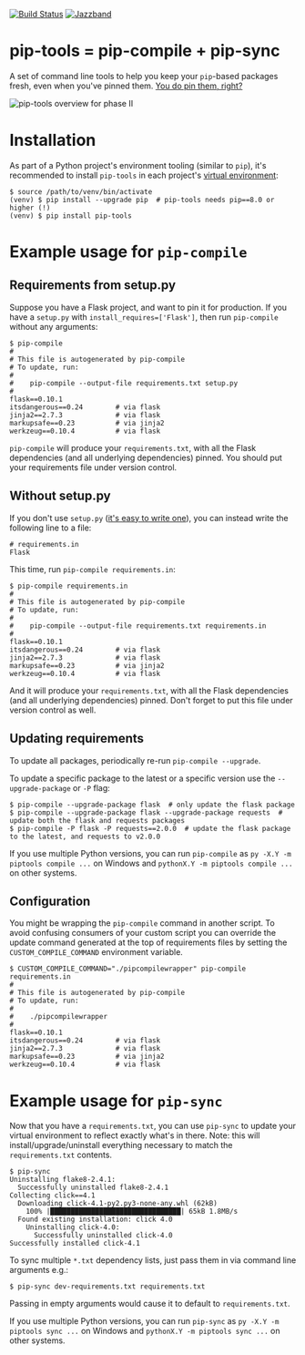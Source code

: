 [![Build Status](https://travis-ci.org/jazzband/pip-tools.svg?branch=master)](https://travis-ci.org/jazzband/pip-tools)
[![Jazzband](https://jazzband.co/static/img/badge.svg)](https://jazzband.co/)

pip-tools = pip-compile + pip-sync
==================================

A set of command line tools to help you keep your `pip`-based packages fresh,
even when you've pinned them.  [You do pin them, right?][0]

![pip-tools overview for phase II](./img/pip-tools-overview.png)

[0]: http://nvie.com/posts/pin-your-packages/


Installation
============

As part of a Python project's environment tooling (similar to `pip`), it's recommended to install `pip-tools` in each project's [virtual environment](https://packaging.python.org/tutorials/installing-packages/#creating-virtual-environments):

```console
$ source /path/to/venv/bin/activate
(venv) $ pip install --upgrade pip  # pip-tools needs pip==8.0 or higher (!)
(venv) $ pip install pip-tools
```


Example usage for `pip-compile`
===============================

Requirements from setup.py
--------------------------

Suppose you have a Flask project, and want to pin it for production.  If you have a `setup.py` with
`install_requires=['Flask']`, then run `pip-compile` without any arguments:
```console
$ pip-compile
#
# This file is autogenerated by pip-compile
# To update, run:
#
#    pip-compile --output-file requirements.txt setup.py
#
flask==0.10.1
itsdangerous==0.24        # via flask
jinja2==2.7.3             # via flask
markupsafe==0.23          # via jinja2
werkzeug==0.10.4          # via flask
```

`pip-compile` will produce your `requirements.txt`, with all the Flask dependencies
(and all underlying dependencies) pinned.  You should put your requirements file under version control.

Without setup.py
----------------

If you don't use `setup.py` ([it's easy to write one][1]), you can instead write the following line to a file:

    # requirements.in
    Flask

This time, run `pip-compile requirements.in`:

```console
$ pip-compile requirements.in
#
# This file is autogenerated by pip-compile
# To update, run:
#
#    pip-compile --output-file requirements.txt requirements.in
#
flask==0.10.1
itsdangerous==0.24        # via flask
jinja2==2.7.3             # via flask
markupsafe==0.23          # via jinja2
werkzeug==0.10.4          # via flask
```

And it will produce your `requirements.txt`, with all the Flask dependencies
(and all underlying dependencies) pinned.  Don't forget to put this file under version control as well.

[1]: https://packaging.python.org/distributing/#configuring-your-project

Updating requirements
---------------------

To update all packages, periodically re-run `pip-compile --upgrade`.

To update a specific package to the latest or a specific version use the `--upgrade-package` or `-P` flag:

```console
$ pip-compile --upgrade-package flask  # only update the flask package
$ pip-compile --upgrade-package flask --upgrade-package requests  # update both the flask and requests packages
$ pip-compile -P flask -P requests==2.0.0  # update the flask package to the latest, and requests to v2.0.0
```

If you use multiple Python versions, you can run ``pip-compile`` as ``py -X.Y
-m piptools compile ...`` on Windows and ``pythonX.Y -m piptools compile ...``
on other systems.

Configuration
-------------

You might be wrapping the `pip-compile` command in another script. To avoid confusing
consumers of your custom script you can override the update command generated at the top of
requirements files by setting the `CUSTOM_COMPILE_COMMAND` environment variable.

```console
$ CUSTOM_COMPILE_COMMAND="./pipcompilewrapper" pip-compile requirements.in
#
# This file is autogenerated by pip-compile
# To update, run:
#
#    ./pipcompilewrapper
#
flask==0.10.1
itsdangerous==0.24        # via flask
jinja2==2.7.3             # via flask
markupsafe==0.23          # via jinja2
werkzeug==0.10.4          # via flask
```

Example usage for `pip-sync`
============================

Now that you have a `requirements.txt`, you can use `pip-sync` to update your
virtual environment to reflect exactly what's in there.  Note: this will
install/upgrade/uninstall everything necessary to match the `requirements.txt`
contents.

```console
$ pip-sync
Uninstalling flake8-2.4.1:
  Successfully uninstalled flake8-2.4.1
Collecting click==4.1
  Downloading click-4.1-py2.py3-none-any.whl (62kB)
    100% |████████████████████████████████| 65kB 1.8MB/s
  Found existing installation: click 4.0
    Uninstalling click-4.0:
      Successfully uninstalled click-4.0
Successfully installed click-4.1
```

To sync multiple `*.txt` dependency lists, just pass them in via command line arguments e.g.:
```shell
$ pip-sync dev-requirements.txt requirements.txt
```
Passing in empty arguments would cause it to default to `requirements.txt`.

If you use multiple Python versions, you can run ``pip-sync`` as ``py -X.Y -m
piptools sync ...`` on Windows and ``pythonX.Y -m piptools sync ...`` on other
systems.
